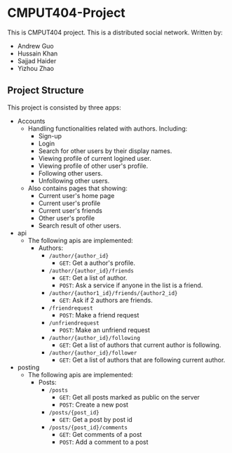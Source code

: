 # CMPUT404-Project
This is CMPUT404 project. This is a distributed social network. Written by:
- Andrew Guo
- Hussain Khan
- Sajjad Haider
- Yizhou Zhao
## Project Structure
This project is consisted by three apps:
- Accounts
    - Handling functionalities related with authors. Including:
        - Sign-up
        - Login
        - Search for other users by their display names.
        - Viewing profile of current logined user.
        - Viewing profile of other user's profile.
        - Following other users.
        - Unfollowing other users.
    - Also contains pages that showing:
        - Current user's home page
        - Current user's profile
        - Current user's friends
        - Other user's profile
        - Search result of other users.
- api
    - The following apis are implemented:
        - Authors:
            - `/author/{author_id}`
                - `GET`: Get a author's profile.
            - `/author/{author_id}/friends`
                - `GET`: Get a list of author.
                - `POST`: Ask a service if anyone in the list is a friend.
            - `/author/{author1_id}/friends/{author2_id}`
                - `GET`: Ask if 2 authors are friends.
            - `/friendrequest`
                - `POST`: Make a friend request
            - `/unfriendrequest`
                - `POST`: Make an unfriend request
            - `/author/{author_id}/following`
                - `GET`: Get a list of authors that current author is following.
            - `/author/{author_id}/follower`
                - `GET`: Get a list of authors that are following current author.
- posting
    - The following apis are implemented:
        - Posts:           
            - `/posts`
                - `GET`: Get all posts marked as public on the server
                - `POST`: Create a new post
            - `/posts/{post_id}`
                - `GET`: Get a post by post id
            - `/posts/{post_id}/comments`
                - `GET`: Get comments of a post
                - `POST`: Add a comment to a post
             
            
